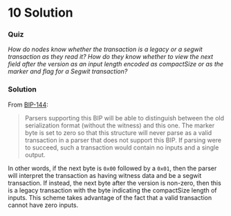 # 10 Solution

### Quiz
*How do nodes know whether the transaction is a legacy or a segwit transaction as they read it? How do they know whether to view the next field after the version as an input length encoded as compactSize or as the marker and flag for a Segwit transaction?*

### Solution
From [BIP-144](https://github.com/bitcoin/bips/blob/master/bip-0144.mediawiki#serialization): 
> Parsers supporting this BIP will be able to distinguish between the old serialization format (without the witness) and this one. The marker byte is set to zero so that this structure will never parse as a valid transaction in a parser that does not support this BIP. If parsing were to succeed, such a transaction would contain no inputs and a single output.

In other words, if the next byte is `0x00` followed by a `0x01`, then the parser will interpret the transaction as having witness data and be a segwit transaction. If instead, the next byte after the version is non-zero, then this is a legacy transaction with the byte indicating the compactSize length of inputs. This scheme takes advantage of the fact that a valid transaction cannot have zero inputs. 